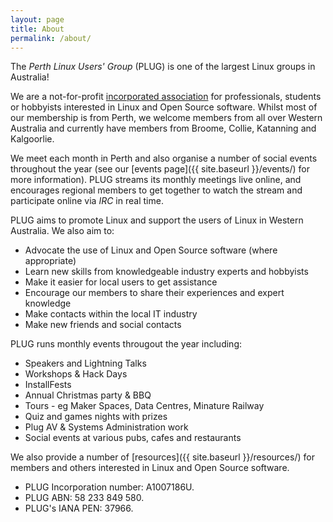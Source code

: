 ```yaml
---
layout: page
title: About
permalink: /about/
---
```


The _Perth Linux Users' Group_ (PLUG) is one of the largest Linux groups in Australia!

We are a not-for-profit [incorporated association](http://www.search.asic.gov.au/cgi-bin/gns030c?state_number=A1007186U&juris=6&hdtext=WA&srchsrc=1) for professionals, students or hobbyists interested in Linux and Open Source software. Whilst most of our membership is from Perth, we welcome members from all over Western Australia and currently have members from Broome, Collie, Katanning and Kalgoorlie.

We meet each month in Perth and also organise a number of social events throughout the year (see our [events page]({{ site.baseurl }}/events/) for more information). PLUG streams its monthly meetings live online, and encourages regional members to get together to watch the stream and participate online via _IRC_ in real time.

PLUG aims to promote Linux and support the users of Linux in Western Australia. We also aim to:

*   Advocate the use of Linux and Open Source software (where appropriate)
*   Learn new skills from knowledgeable industry experts and hobbyists
*   Make it easier for local users to get assistance
*   Encourage our members to share their experiences and expert knowledge
*   Make contacts within the local IT industry
*   Make new friends and social contacts

PLUG runs monthly events througout the year including:

*   Speakers and Lightning Talks
*   Workshops & Hack Days
*   InstallFests
*   Annual Christmas party & BBQ
*   Tours - eg Maker Spaces, Data Centres, Minature Railway
*   Quiz and games nights with prizes
*   Plug AV & Systems Administration work
*   Social events at various pubs, cafes and restaurants

We also provide a number of [resources]({{ site.baseurl }}/resources/) for members and others interested in Linux and Open Source software.

*   PLUG Incorporation number: A1007186U. 
*   PLUG ABN: 58 233 849 580. 
*   PLUG's IANA PEN: 37966.

